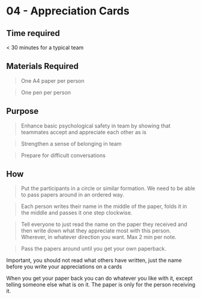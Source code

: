 # 04 - Appreciation Cards

## Time required

&lt; 30 minutes for a typical team

## Materials Required

>   One A4 paper per person

>   One pen per person

## Purpose

>   Enhance basic psychological safety in team by showing that teammates accept and appreciate each other as is

>   Strengthen a sense of belonging in team

>   Prepare for difficult conversations

## How

>   Put the participants in a circle or similar formation. We need to be able to pass papers around in an ordered way.

>   Each person writes their name in the middle of the paper, folds it in the middle and passes it one step clockwise.

>   Tell everyone to just read the name on the paper they received and then write down what they appreciate most with this person. Wherever, in whatever direction you want. Max 2 min per note.

>   Pass the papers around until you get your own paperback.

Important, you should not read what others have written, just the name before you write your appreciations on a cards

When you get your paper back you can do whatever you like with it, except telling someone else what is on it. The paper is only for the person receiving it.
